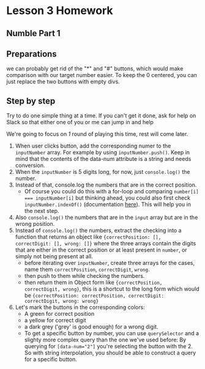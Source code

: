 # Lesson 3 Homework

## Numble Part 1

## Preparations

we can probably get rid of the "\*" and "#" buttons, which would make comparison with our target number easier. To keep the 0 centered, you can just replace the two buttons with empty divs.

## Step by step

Try to do one simple thing at a time. If you can't get it done, ask for help on Slack so that either one of you or me can jump in and help

We're going to focus on _1_ round of playing this time, rest will come later.

1. When user clicks button, add the corresponding numer to the `inputNumber` array. For example by using `inputNumber.push()`. Keep in mind that the contents of the data-num attribute is a string and needs conversion.
2. When the `inputNumber` is 5 digits long, for now, just `console.log()` the number.
3. Instead of that, console.log the numbers that are in the correct position.
   - Of course you could do this with a for-loop and comparing `number[i] === inputNumber[i]` but thinking ahead, you could also first check `inputNumber.indexOf()` (documentation [here](https://developer.mozilla.org/en-US/docs/Web/JavaScript/Reference/Global_Objects/Array/indexOf)). This will help you in the next step.
4. Also `console.log()` the numbers that are in the `input` array but are in the wrong position.
5. Instead of `console.log()` the numbers, extract the checking into a function that returns an object like `{correctPosition: [], correctDigit: [], wrong: []}` where the three arrays contain the digits that are either in the correct position or at least present in `number`, or simply not being present at all.
   - before iterating over `inputNumber`, create three arrays for the cases, name them `correctPosition`, `correctDigit`, `wrong`.
   - then push to them while checking the numbers.
   - then return them in Object form like `{correctPosition, correctDigit, wrong}`, this is a shortcut to the long form which would be `{correctPosition: correctPosition, correctDigit: correctDigit, wrong: wrong}`
6. Let's mark the buttons in the corresponding colors:
   - A green for correct position
   - a yellow for correct digit
   - a dark grey ('grey' is good enough) for a wrong digit.
   - To get a specific button by number, you can use `querySelector` and a slighty more complex query than the one we've used before: By querying for `[data-num="2"]` you're selecting the button with the 2. So with string interpolation, you should be able to construct a query for a specific button.
